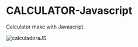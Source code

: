 # CALCULATOR-Javascript
Calculator make with Javascript.

![calculadoraJS](https://user-images.githubusercontent.com/65081691/116440990-66fd4f80-a827-11eb-9718-3b57dd218a3d.gif)
